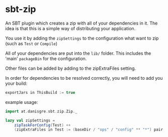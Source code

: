 sbt-zip
=======

An SBT plugin which creates a zip with all of your dependencies in it. The idea is that this is a simple way of distributing your application.

You use it by adding the `zipSettings` to the configuration what want to zip (such as `Test` or `Compile`)

All of your dependencies are put into the `lib/` folder. This includes the 'main' `packageBin` for the configuration.

Other files can be added by adding to the zipExtraFiles setting.

In order for dependencies to be resolved correctly, you will need to add you your build:

```scala
exportJars in ThisBuild := true
```

example usage:
```scala
import at.danisgre.sbt.zip.Zip._

lazy val zipSettings = 
    zipTaskForConfig(Test) ++
    (zipExtraFiles in Test := (baseDir / "ops" / "config" ** "*") pair flatRebase("config"))
```
